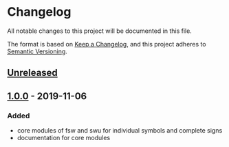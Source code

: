 # Changelog
All notable changes to this project will be documented in this file.

The format is based on [Keep a Changelog](https://keepachangelog.com/en/1.0.0/),
and this project adheres to [Semantic Versioning](https://semver.org/spec/v2.0.0.html).

## [Unreleased]

## [1.0.0] - 2019-11-06
### Added
- core modules of fsw and swu for individual symbols and complete signs
- documentation for core modules


[Unreleased]: https://github.com/sutton-signwriting/font-db/compare/v1.0.0...HEAD
[1.0.0]: https://github.com/sutton-signwriting/font-db/releases/tag/v1.0.0
